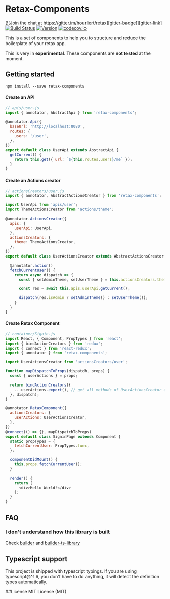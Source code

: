 # Retax-Components

[![Join the chat at https://gitter.im/hourliert/retax][gitter-badge]][gitter-link]
[![Build Status][travis-badge]][travis-link]
[![Version][version-badge]][version-link]
[![codecov.io][codecov-badge]][codecov-link]

This is a set of components to help you to structure and reduce the boilerplate of your retax app.

This is very in **experimental**. These components are **not tested** at the moment.


## Getting started
```
npm install --save retax-components
```

#### Create an API

```js
// apis/user.js
import { annotator, AbstractApi } from 'retax-components';

@annotator.Api({
  baseUrl: 'http://localhost:8080',
  routes: {
    users: '/user',
  },
})
export default class UserApi extends AbstractApi {
  getCurrent() {
    return this.get({ url: `${this.routes.users}/me` });
  }
}

```

#### Create an Actions creator

```js
// actionsCreators/user.js
import { annotator, AbstractActionsCreator } from 'retax-components';

import UserApi from 'apis/user';
import ThemeActionsCreator from 'actions/theme';

@annotator.ActionsCreator({
  apis: {
    userApi: UserApi,
  },
  actionsCreators: {
    theme: ThemeActionsCreator,
  },
})
export default class UserActionsCreator extends AbstractActionsCreator {

  @annotator.action()
  fetchCurrentUser() {
    return async dispatch => {
      const { setAdminTheme, setUserTheme } = this.actionsCreators.theme;

      const res = await this.apis.userApi.getCurrent();

      dispatch(res.isAdmin ? setAdminTheme() : setUserTheme());
    }
  }
}
```

#### Create Retax Component

```js
// container/Signin.js
import React, { Component, PropTypes } from 'react';
import { bindActionCreators } from 'redux';
import { connect } from 'react-redux';
import { annotator } from 'retax-components';

import UserActionsCreator from 'actionsCreators/user';

function mapDispatchToProps(dispatch, props) {
  const { userActions } = props;

  return bindActionCreators({
    ...userActions.export(), // get all methods of UserActionsCreator annotated with @annotator.action()
  }, dispatch);
}

@annotator.RetaxComponent({
  actionsCreators: {
    userActions: UserActionsCreator,
  },
})
@connect(() => {}, mapDispatchToProps)
export default class SigninPage extends Component {
  static propTypes = {
    fetchCurrentUser: PropTypes.func,
  };

  componentDidMount() {
    this.props.fetchCurrentUser();
  }

  render() {
    return (
      <div>Hello World!</div>
    );
  }
}

```

## FAQ
### I don't understand how this library is built
Check [builder][builder-link] and [builder-ts-library][builder-ts-library-link]


## Typescript support
This project is shipped with typescript typings.
If you are using typescript@^1.6, you don't have to do anything, it will detect the definition types automatically.


##License
MIT License (MIT)


[gitter-badge]: https://badges.gitter.im/hourliert/retax.svg
[gitter-link]: https://gitter.im/hourliert/retax?utm_source=badge&utm_medium=badge&utm_campaign=pr-badge&utm_content=badge
[travis-badge]: https://travis-ci.org/retaxJS/retax-components.svg?branch=master
[travis-link]: https://travis-ci.org/retaxJS/retax-components
[version-badge]: https://badge.fury.io/js/retax-components.svg
[version-link]: https://badge.fury.io/js/retax-components
[codecov-badge]: https://codecov.io/github/retaxJS/retax-components/coverage.svg?branch=master
[codecov-link]: https://codecov.io/github/retaxJS/retax-components?branch=master
[builder-link]: http://builder.formidable.com/
[builder-ts-library-link]: https://github.com/hourliert/builder-ts-library
